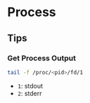 # Process

## Tips

### Get Process Output

```sh
tail -f /proc/<pid>/fd/1
```

- `1`: stdout
- `2`: stderr
